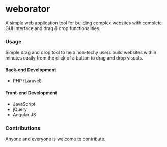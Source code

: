 # weborator
A simple web application tool for building complex websites with complete GUI Interface and drag &amp; drop functionalities.

### Usage
Simple drag and drop tool to help non-techy users build websites within minutes easily from the click of a button to drag and drop visuals.

#### Back-end Development
<ul>
  <li>PHP (Laravel)</li>
</ul>

#### Front-end Development
<ul>
  <li>JavaScript</li>
  <li>jQuery</li>
  <li>Angular JS</li>
</ul>

### Contributions
Anyone and everyone is welcome to contribute. 
